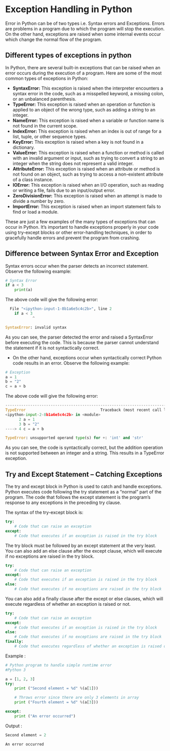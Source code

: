 # Exception Handling in Python

Error in Python can be of two types i.e. Syntax errors and Exceptions. Errors are problems in a program due to which the program will stop the execution. On the other hand, exceptions are raised when some internal events occur which change the normal flow of the program. 

## Different types of exceptions in python

In Python, there are several built-in exceptions that can be raised when an error occurs during the execution of a program. Here are some of the most common types of exceptions in Python:

- **SyntaxError:** This exception is raised when the interpreter encounters a syntax error in the code, such as a misspelled keyword, a missing colon, or an unbalanced parenthesis.
- **TypeError:** This exception is raised when an operation or function is applied to an object of the wrong type, such as adding a string to an integer.
- **NameError:** This exception is raised when a variable or function name is not found in the current scope.
- **IndexError:** This exception is raised when an index is out of range for a list, tuple, or other sequence types.
- **KeyError:** This exception is raised when a key is not found in a dictionary.
- **ValueError:** This exception is raised when a function or method is called with an invalid argument or input, such as trying to convert a string to an integer when the string does not represent a valid integer.
- **AttributeError:** This exception is raised when an attribute or method is not found on an object, such as trying to access a non-existent attribute of a class instance.
- **IOError:** This exception is raised when an I/O operation, such as reading or writing a file, fails due to an input/output error.
- **ZeroDivisionError:** This exception is raised when an attempt is made to divide a number by zero.
- **ImportError:** This exception is raised when an import statement fails to find or load a module.

These are just a few examples of the many types of exceptions that can occur in Python. It’s important to handle exceptions properly in your code using try-except blocks or other error-handling techniques, in order to gracefully handle errors and prevent the program from crashing.

## Difference between Syntax Error and Exception

Syntax errors occur when the parser detects an incorrect statement. Observe the following example:

```python
# Syntax Error
if a < 3
    print(a)
```

The above code will give the following error:

```python
  File "<ipython-input-1-8b1a6e5c4c2b>", line 2
    if a < 3
            ^

SyntaxError: invalid syntax
```

As you can see, the parser detected the error and raised a SyntaxError before executing the code. This is because the parser cannot understand the statement if it is not syntactically correct.

- On the other hand, exceptions occur when syntactically correct Python code results in an error. Observe the following example:

```python
# Exception
a = 1
b = "2"
c = a + b
```

The above code will give the following error:

```python
---------------------------------------------------------------------------
TypeError                                 Traceback (most recent call last)
<ipython-input-2-8b1a6e5c4c2b> in <module>
      2 a = 1
      3 b = "2"
----> 4 c = a + b

TypeError: unsupported operand type(s) for +: 'int' and 'str'
```

As you can see, the code is syntactically correct, but the addition operation is not supported between an integer and a string. This results in a TypeError exception.

## Try and Except Statement – Catching Exceptions

The try and except block in Python is used to catch and handle exceptions. Python executes code following the try statement as a “normal” part of the program. The code that follows the except statement is the program’s response to any exceptions in the preceding try clause.

The syntax of the try-except block is:

```python
try:
    # Code that can raise an exception
except:
    # Code that executes if an exception is raised in the try block
```

The try block must be followed by an except statement at the very least. You can also add an else clause after the except clause, which will execute if no exceptions are raised in the try block.

```python
try:
    # Code that can raise an exception
except:
    # Code that executes if an exception is raised in the try block
else:
    # Code that executes if no exceptions are raised in the try block
```

You can also add a finally clause after the except or else clauses, which will execute regardless of whether an exception is raised or not.

```python
try:
    # Code that can raise an exception
except:
    # Code that executes if an exception is raised in the try block
else:
    # Code that executes if no exceptions are raised in the try block
finally:
    # Code that executes regardless of whether an exception is raised or not
```

Example :

```python
# Python program to handle simple runtime error
#Python 3

a = [1, 2, 3]
try:
    print ("Second element = %d" %(a[1]))

    # Throws error since there are only 3 elements in array
    print ("Fourth element = %d" %(a[3]))

except:
    print ("An error occurred")
```

Output :

```python
Second element = 2

An error occurred
```